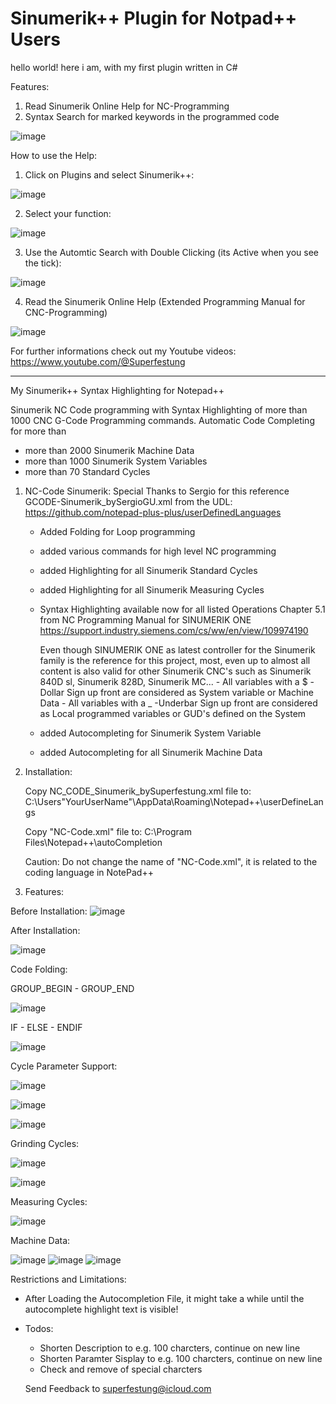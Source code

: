# Sinumerik++ Plugin for Notpad++ Users

hello world! here i am, with my first plugin written in C#

Features:
1. Read Sinumerik Online Help for NC-Programming
2. Syntax Search for marked keywords in the programmed code

![image](https://github.com/user-attachments/assets/4eb14ba2-4d39-4ef7-8bd7-82ffad632667)



How to use the Help:

1. Click on Plugins and select Sinumerik++:
   
![image](https://github.com/user-attachments/assets/4ac7e0e6-6c16-4d6e-9a44-c4fcb1c79221)

2. Select your function:
   
![image](https://github.com/user-attachments/assets/3c1bb507-91ef-4f31-92b9-e58d5de1452f)

3. Use the Automtic Search with Double Clicking (its Active when you see the tick):

![image](https://github.com/user-attachments/assets/2c43f852-902e-453c-9c02-e5b668a8fd64)

4. Read the Sinumerik Online Help (Extended Programming Manual for CNC-Programming)

![image](https://github.com/user-attachments/assets/1f875797-fafa-4fd8-9b62-e29acfda85b9)


For further informations check out my Youtube videos: 
https://www.youtube.com/@Superfestung

----------------------------------------------------------------------------------------------------------------------------------------
My Sinumerik++ Syntax Highlighting for Notepad++

Sinumerik NC Code programming with Syntax Highlighting of more than 1000 CNC G-Code Programming commands.
Automatic Code Completing for more than
- more than 2000 Sinumerik Machine Data
- more than 1000 Sinumerik System Variables
- more than 70 Standard Cycles

1. NC-Code Sinumerik:
     Special Thanks to Sergio for this reference GCODE-Sinumerik_bySergioGU.xml from the UDL:
     https://github.com/notepad-plus-plus/userDefinedLanguages
     - Added Folding for Loop programming
     - added various commands for high level NC programming
     - added Highlighting for all Sinumerik Standard Cycles
     - added Highlighting for all Sinumerik Measuring Cycles
     - Syntax Highlighting available now for all listed Operations Chapter 5.1 from NC Programming Manual for SINUMERIK ONE
       https://support.industry.siemens.com/cs/ww/en/view/109974190
       
       Even though SINUMERIK ONE as latest controller for the Sinumerik family is the reference for this project, most, even up to almost all content is also valid for other Sinumerik CNC's such as Sinumerik 840D sl, Sinumerik 828D, Sinumerik MC...
            - All variables with a $ -Dollar Sign up front are considered as System variable or Machine Data
            - All variables with a _ -Underbar Sign up front are considered as Local programmed variables or GUD's defined on the System
     - added Autocompleting for Sinumerik System Variable
     - added Autocompleting for all Sinumerik Machine Data 
  
2. Installation:
    
   Copy NC_CODE_Sinumerik_bySuperfestung.xml file to:
   C:\Users\"YourUserName"\AppData\Roaming\Notepad++\userDefineLangs
   
   Copy "NC-Code.xml" file to:
   C:\Program Files\Notepad++\autoCompletion
   
   Caution: Do not change the name of "NC-Code.xml", it is related to the coding language in NotePad++
4. Features:
      
Before Installation:
![image](https://github.com/user-attachments/assets/0f936a18-379e-44ed-8db0-5487e46850f0)

After Installation:

![image](https://github.com/user-attachments/assets/18b9ef06-d11a-4261-a1e8-1af49633aa66)


Code Folding:

GROUP_BEGIN - GROUP_END

![image](https://github.com/user-attachments/assets/3ac4b12a-ac13-4396-8d3f-7d63d56b9e92)

IF - ELSE - ENDIF

![image](https://github.com/user-attachments/assets/5874fc08-8be4-4f44-90f8-feadce093318)


Cycle Parameter Support:

![image](https://github.com/user-attachments/assets/b1a738a3-c31f-4ef2-8c6f-2f8592c7a829)

![image](https://github.com/user-attachments/assets/98ac45f4-0819-488a-86fb-5a3155197a14)

![image](https://github.com/user-attachments/assets/2ae0fa2d-f3fd-4b6f-bdde-dc8e6e35a018)


Grinding Cycles:

![image](https://github.com/user-attachments/assets/ed2cd3f6-e199-4464-b73f-f02aa11328c8)

![image](https://github.com/user-attachments/assets/c615d6ed-87b4-4602-a4b2-9391a6f1e583)

Measuring Cycles:

![image](https://github.com/user-attachments/assets/4f990117-9ee6-46f9-8215-de0c7f29f054)

Machine Data:

![image](https://github.com/user-attachments/assets/fc18aa2f-8f6e-4d55-87e9-f97c2736a77f) ![image](https://github.com/user-attachments/assets/ace29e45-97f9-4203-acef-e7fcd9ce6126) ![image](https://github.com/user-attachments/assets/762d4c0e-8b98-4c80-aa61-6609849bd164)




Restrictions and Limitations:
- After Loading the Autocompletion File, it might take a while until the autocomplete highlight text is visible!
- Todos:
     - Shorten Description to e.g. 100 charcters, continue on new line
     - Shorten Paramter Sisplay to e.g. 100 charcters, continue on new line
     - Check and remove of special charcters

  Send Feedback to superfestung@icloud.com 
